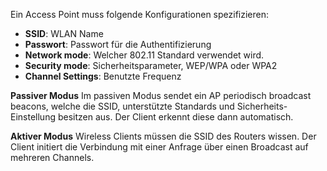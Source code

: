 Ein Access Point muss folgende Konfigurationen spezifizieren:
- **SSID**: WLAN Name
- **Passwort**: Passwort für die Authentifizierung
- **Network mode**: Welcher 802.11 Standard verwendet wird.
- **Security mode**: Sicherheitsparameter, WEP/WPA oder WPA2
- **Channel Settings**: Benutzte Frequenz

**Passiver Modus**
Im passiven Modus sendet ein AP periodisch broadcast beacons, welche die SSID, unterstützte Standards und Sicherheits-Einstellung besitzen aus.
Der Client erkennt diese dann automatisch.

**Aktiver Modus**
Wireless Clients müssen die SSID des Routers wissen. Der Client initiert die Verbindung mit einer Anfrage über einen Broadcast auf mehreren Channels.